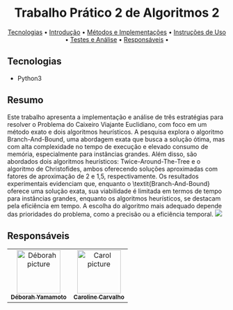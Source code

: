 <h1 align="center" style="font-weight: bold;">Trabalho Prático 2 de Algoritmos 2</h1>
<p align="center">
 <a href="#tech">Tecnologias</a> • 
 <a href="#intro">Introdução</a> • 
 <a href="#métodos">Métodos e Implementações</a> •
 <a href="#instrucoes">Instruções de Uso</a> • 
 <a href="#testes">Testes e Análise</a> • 
 <a href="#colab">Responsáveis</a> •
</p>
<p align="center">
    <b></b>
</p>

<h2 id="tech"> Tecnologias</h2>

- Python3

<h2 id="intro">Resumo</h2>
 Este trabalho apresenta a implementação e análise de três estratégias para resolver o Problema do Caixeiro Viajante Euclidiano, com foco em um método exato e dois algoritmos heurísticos. A pesquisa explora o algoritmo Branch-And-Bound, uma abordagem exata que busca a solução ótima, mas com alta complexidade no tempo de execução e elevado consumo de memória, especialmente para instâncias grandes. Além disso, são abordados dois algoritmos heurísticos: Twice-Around-The-Tree e o algoritmo de Christofides, ambos oferecendo soluções aproximadas com fatores de aproximação de 2 e 1,5, respectivamente. Os resultados experimentais evidenciam que, enquanto o \textit{Branch-And-Bound} oferece uma solução exata, sua viabilidade é limitada em termos de tempo para instâncias grandes, enquanto os algoritmos heurísticos, se destacam pela eficiência em tempo. A escolha do algoritmo mais adequado depende das prioridades do problema, como a precisão ou a eficiência temporal.
 
<img src="imagens/g1pdv.png"/>
<h2 id="colab"> Responsáveis</h2>
<table>
  <tr>
    <td align="center">
      <a href="#">
        <img src="https://avatars.githubusercontent.com/u/119982741?v=4" width="100px;" alt="Déborah picture"/><br>
        <sub>
          <b>Déborah Yamamoto</b>
        </sub>
      </a>
    </td>
    <td align="center">
      <a href="#">
        <img src="https://avatars.githubusercontent.com/u/103433489?v=4" width="100px;" alt="Carol picture"/><br>
        <sub>
          <b>Caroline Carvalho</b>
        </sub>
      </a>
    </td>
  </tr>
</table>
